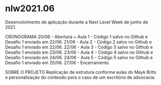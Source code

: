 # nlw2021.06
Desenvolvimento de aplicação durante a Next Level Week de junho de 2021.

CRONOGRAMA
20/06 - Abertura + Aula 1 - Código 1 salvo no Github e Desafio 1 enviado em 22/06.
21/06 - Aula 2 - Código 2 salvo no Github e Desafio 1 enviado em 22/06.
22/06 - Aula 3 - Código 3 salvo no Github e Desafio 1 enviado em 23/06.
23/06 - Aula 4 - Código 4 salvo no Github e Desafio 1 enviado em 24/06.
24/06 - Aula 5 - Código 5 salvo no Github e Desafio 1 enviado em 25/06.
27/06 - Encerramento

SOBRE O PROJETO
Replicação de estrutura conforme aulas do Mayk Brito e personalização do conteúdo para o caso de um escritório de advocacia.
